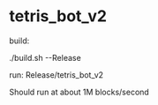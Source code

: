 # tetris_bot_v2

build: 

./build.sh --Release

run:
Release/tetris_bot_v2

Should run at about 1M blocks/second
